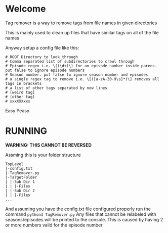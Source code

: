 # Welcome

Tag remover is a way to remove tags from file names in given directories

This is mainly used to clean up files that have similar tags on all of the file names

Anyway setup a config file like this:
```
# ROOT Directory to look through
# Comma separated list of subdirectories to crawl through
# Episode regex i.e. \((\d+)\) for an episode number inside parens. put false to ignore episode numbers
# Season number. put false to ignore season number and episodes
# a single regex tag to remove i.e. \[([a-zA-Z0-9\s]*)\] removes all tags in brackets
# a list of other tags separated by new lines
# [weird tag]
# (other tag)
# xxxXXXxxx
```

Easy Peasy

# RUNNING
**WARNING: THIS CANNOT BE REVERSED**

Assming this is your folder structure
```
TopLevel
|-config.txt
|-TagRemover.py
|-TargetFolder
| |-Sub Dir 1
| | |-Files
| |-Sub Dir 2
| | |-Files
...
```
And assuming you have the config.txt file configured properly run the command 
`python3 TagRemover.py`
Any files that cannot be relabeled with seasons/episodes will be printed to the console.
This is caused by having 2 or more numbers valid for the episode number
